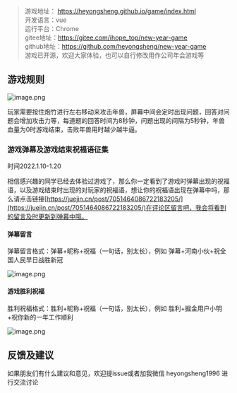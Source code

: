 <!--
 * @Author: 贺永胜
 * @Date: 2022-01-05 08:43:55
 * @email: 1378431028@qq.com
 * @LastEditors: 贺永胜
 * @LastEditTime: 2022-01-10 14:43:40
 * @Descripttion: 
-->
> 游戏地址： https://heyongsheng.github.io/game/index.html</br>
> 开发语言：vue</br>
> 运行平台：Chrome</br>
> gitee地址：https://gitee.com/ihope_top/new-year-game</br>
> github地址：https://github.com/heyongsheng/new-year-game</br>
> 游戏已开源，欢迎大家体验，也可以自行修改用作公司年会游戏等

## 游戏规则

![image.png](https://p6-juejin.byteimg.com/tos-cn-i-k3u1fbpfcp/731cb8bd33914f628ffcf8e24c2e128f~tplv-k3u1fbpfcp-watermark.image?)

玩家需要按住炮竹进行左右移动来攻击年兽，屏幕中间会定时出现问题，回答对问题会增加攻击力等，每道题的回答时间为8秒钟，问题出现的间隔为5秒钟，年兽血量为0时游戏结束，击败年兽用时越少越牛逼。

### 游戏弹幕及游戏结束祝福语征集

时间2022.1.10-1.20

相信感兴趣的同学已经去体验过游戏了，那么你一定看到了游戏时弹幕出现的祝福语，以及游戏结束时出现的对玩家的祝福语，想让你的祝福语出现在弹幕中吗，那么请点击链接[https://juejin.cn/post/7051464086722183205/](https://juejin.cn/post/7051464086722183205/)在评论区留言吧，我会将看到的留言及时更新到弹幕中哦。

#### 弹幕留言

弹幕留言格式：弹幕+昵称+祝福（一句话，别太长），例如 弹幕+河南小伙+祝全国人民早日战胜新冠

![image.png](https://p6-juejin.byteimg.com/tos-cn-i-k3u1fbpfcp/12825e65025140d5986444120d378ce3~tplv-k3u1fbpfcp-watermark.image?)

#### 游戏胜利祝福

胜利祝福格式：胜利+昵称+祝福（一句话，别太长），例如 胜利+掘金用户小明+祝你新的一年工作顺利

![image.png](https://p9-juejin.byteimg.com/tos-cn-i-k3u1fbpfcp/7e1a74266a6b4f869f4ea1dc1653a5e3~tplv-k3u1fbpfcp-watermark.image?)

## 反馈及建议

如果朋友们有什么建议和意见，欢迎提issue或者加我微信 heyongsheng1996 进行交流讨论